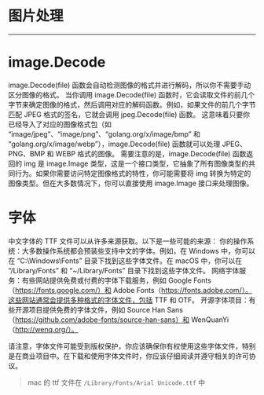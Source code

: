 # 图片处理
---

# image.Decode
image.Decode(file) 函数会自动检测图像的格式并进行解码，所以你不需要手动区分图像的格式。
当你调用 image.Decode(file) 函数时，它会读取文件的前几个字节来确定图像的格式，然后调用对应的解码函数。例如，如果文件的前几个字节匹配 JPEG 格式的签名，它就会调用 jpeg.Decode(file) 函数。
这意味着只要你已经导入了对应的图像格式包（如 “image/jpeg”、“image/png”、“golang.org/x/image/bmp” 和 “golang.org/x/image/webp”），image.Decode(file) 函数就可以处理 JPEG、PNG、BMP 和 WEBP 格式的图像。
需要注意的是，image.Decode(file) 函数返回的 img 是 image.Image 类型，这是一个接口类型，它抽象了所有图像类型的共同行为。如果你需要访问特定图像格式的特性，你可能需要将 img 转换为特定的图像类型。但在大多数情况下，你可以直接使用 image.Image 接口来处理图像。


# 字体
中文字体的 TTF 文件可以从许多来源获取。以下是一些可能的来源：
你的操作系统：大多数操作系统都会预装些支持中文的字体。例如，在 Windows 中，你可以在 “C:\Windows\Fonts” 目录下找到这些字体文件。在 macOS 中，你可以在 “/Library/Fonts” 和 “~/Library/Fonts” 目录下找到这些字体文件。
网络字体服务：有些网站提供免费或付费的字体下载服务，例如 Google Fonts（https://fonts.google.com/）和 Adobe Fonts（https://fonts.adobe.com/）。这些网站通常会提供多种格式的字体文件，包括 TTF 和 OTF。
开源字体项目：有些开源项目提供免费的字体文件，例如 Source Han Sans（https://github.com/adobe-fonts/source-han-sans）和 WenQuanYi（http://wenq.org/）。

请注意，字体文件可能受到版权保护，你应该确保你有权使用这些字体文件，特别是在商业项目中。在下载和使用字体文件时，你应该仔细阅读并遵守相关的许可协议。

> mac 的 ttf 文件在 `/Library/Fonts/Arial Unicode.ttf` 中
